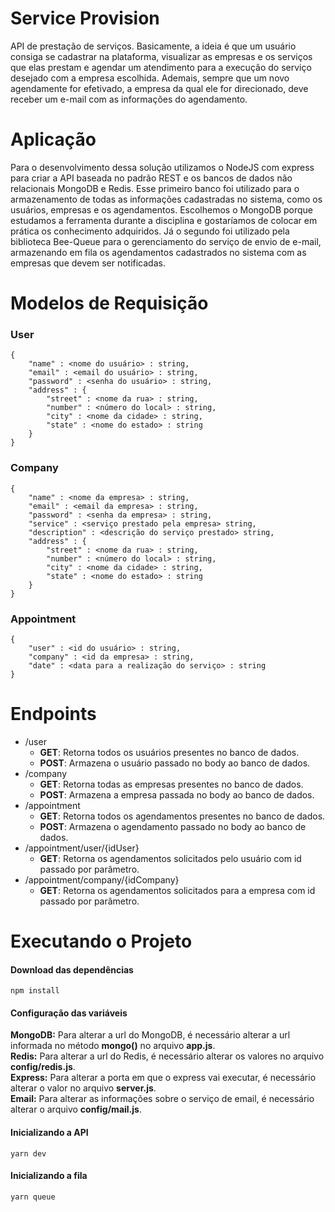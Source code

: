 
# Service Provision
API de prestação de serviços. Basicamente, a ideia é que um usuário consiga se cadastrar na plataforma, visualizar as empresas e os serviços que elas prestam e agendar um atendimento para a execução do serviço desejado com a empresa escolhida. Ademais, sempre que um novo agendamente for efetivado, a empresa da qual ele for direcionado, deve receber um e-mail com as informações do agendamento.

# Aplicação
Para o desenvolvimento dessa solução utilizamos o NodeJS com express para criar a API baseada no padrão REST e os bancos de dados não relacionais MongoDB e Redis. Esse primeiro banco foi utilizado para o armazenamento de todas as informações cadastradas no sistema, como os usuários, empresas e os agendamentos. Escolhemos o MongoDB porque estudamos a ferramenta durante a disciplina e gostaríamos de colocar em prática os conhecimento adquiridos. Já o segundo foi utilizado pela biblioteca Bee-Queue para o gerenciamento do serviço de envio de e-mail, armazenando em fila os agendamentos cadastrados no sistema com as empresas que devem ser notificadas.


# Modelos de Requisição
### User
```bson
{
	"name" : <nome do usuário> : string,
	"email" : <email do usuário> : string,
	"password" : <senha do usuário> : string,
	"address" : {
		"street" : <nome da rua> : string,
		"number" : <número do local> : string,
		"city" : <nome da cidade> : string,
		"state" : <nome do estado> : string
	}
}
```
### Company
```bson
{
   	"name" : <nome da empresa> : string,
	"email" : <email da empresa> : string,
	"password" : <senha da empresa> : string,
	"service" : <serviço prestado pela empresa> string,
	"description" : <descrição do serviço prestado> string,
	"address" : {
		"street" : <nome da rua> : string,
		"number" : <número do local> : string,
		"city" : <nome da cidade> : string,
		"state" : <nome do estado> : string
	}
}
```

### Appointment
```bson
{
   	"user" : <id do usuário> : string,
	"company" : <id da empresa> : string,
	"date" : <data para a realização do serviço> : string
}
```

# Endpoints
* /user
	* **GET**: Retorna todos os usuários presentes no banco de dados.
	* **POST**: Armazena o usuário passado no body ao banco de dados.
* /company
	* **GET**: Retorna todas as empresas presentes no banco de dados.
    * **POST**: Armazena a empresa passada no body ao banco de dados.
* /appointment
    * **GET**: Retorna todos os agendamentos presentes no banco de dados.
    * **POST**: Armazena o agendamento passado no body ao banco de dados. 
* /appointment/user/{idUser}
	* **GET**: Retorna os agendamentos solicitados pelo usuário com id passado por parâmetro.
* /appointment/company/{idCompany}
	* **GET**: Retorna os agendamentos solicitados para a empresa com id passado por parâmetro.

# Executando o Projeto
#### Download das dependências
```console
npm install 
```
#### Configuração das variáveis
**MongoDB:** Para alterar a url do MongoDB, é necessário alterar a url informada no método **mongo()** no arquivo **app.js**. <br />
**Redis:** Para alterar a url do Redis, é necessário alterar os valores no arquivo **config/redis.js**.<br />
**Express:** Para alterar a porta em que o express vai executar, é necessário alterar o valor no arquivo **server.js**.<br />
**Email:** Para alterar as informações sobre o serviço de email, é necessário alterar o arquivo **config/mail.js**.<br />

#### Inicializando a API
```console
yarn dev 
```
#### Inicializando a fila
```console
yarn queue 
```
